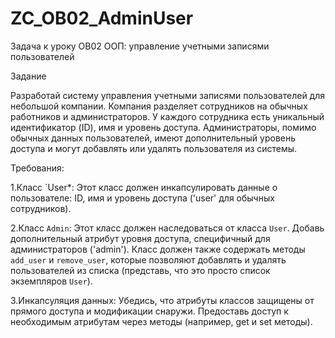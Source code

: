 # ZC_OB02_AdminUser
Задача к уроку OB02 ООП: управление учетными записями пользователей

Задание

Разработай систему управления учетными записями пользователей для небольшой компании. Компания разделяет сотрудников на обычных работников и администраторов. У каждого сотрудника есть уникальный идентификатор (ID), имя и уровень доступа. Администраторы, помимо обычных данных пользователей, имеют дополнительный уровень доступа и могут добавлять или удалять пользователя из системы.

Требования:

1.Класс `User*: Этот класс должен инкапсулировать данные о пользователе: ID, имя и уровень доступа ('user' для обычных сотрудников).

2.Класс `Admin`: Этот класс должен наследоваться от класса `User`. Добавь дополнительный атрибут уровня доступа, специфичный для администраторов ('admin'). Класс должен также содержать методы `add_user` и `remove_user`, которые позволяют добавлять и удалять пользователей из списка (представь, что это просто список экземпляров `User`).

3.Инкапсуляция данных: Убедись, что атрибуты классов защищены от прямого доступа и модификации снаружи. Предоставь доступ к необходимым атрибутам через методы (например, get и set методы).



